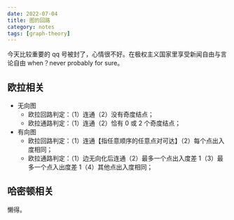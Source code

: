 ```yaml
---
date: 2022-07-04
title: 图的回路
category: notes
tags: [graph-theory]
---
```


今天比较重要的 qq 号被封了，心情很不好。在极权主义国家里享受新闻自由与言论自由 when？never probably for sure。

## 欧拉相关

- 无向图
  - 欧拉回路判定：（1）连通（2）没有奇度结点；
  - 欧拉通路判定：（1）连通（2）恰有 $0$ 或 $2$ 个奇度结点；
- 有向图
  - 欧拉回路判定：（1）连通【指任意顺序的任意点对可达】（2）每个点出入度相同；
  - 欧拉通路判定：（1）边无向化后连通（2）最多一个点出入度差 $1$（3）最多一个点入出度差 $1$（4）其他点出入度相同；

## 哈密顿相关

懒得。
    